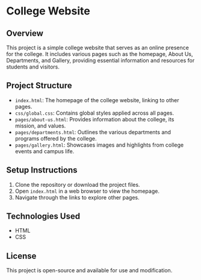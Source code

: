 # College Website

## Overview
This project is a simple college website that serves as an online presence for the college. It includes various pages such as the homepage, About Us, Departments, and Gallery, providing essential information and resources for students and visitors.

## Project Structure
- `index.html`: The homepage of the college website, linking to other pages.
- `css/global.css`: Contains global styles applied across all pages.
- `pages/about-us.html`: Provides information about the college, its mission, and values.
- `pages/departments.html`: Outlines the various departments and programs offered by the college.
- `pages/gallery.html`: Showcases images and highlights from college events and campus life.

## Setup Instructions
1. Clone the repository or download the project files.
2. Open `index.html` in a web browser to view the homepage.
3. Navigate through the links to explore other pages.

## Technologies Used
- HTML
- CSS

## License
This project is open-source and available for use and modification.